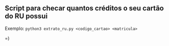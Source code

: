 ## Script para checar quantos créditos o seu cartão do RU possui

Exemplo:
`
python3 extrato_ru.py <codigo_cartao> <matricula>
`

=)
